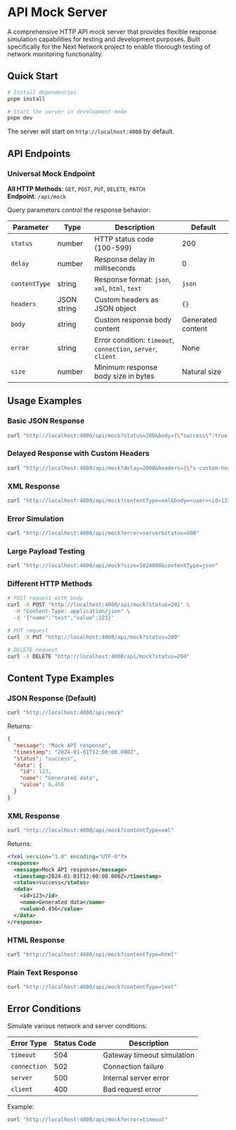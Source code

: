 # API Mock Server

A comprehensive HTTP API mock server that provides flexible response simulation capabilities for testing and development purposes. Built specifically for the Next Network project to enable thorough testing of network monitoring functionality.

## Quick Start

```bash
# Install dependencies
pnpm install

# Start the server in development mode
pnpm dev
```

The server will start on `http://localhost:4000` by default.

## API Endpoints

### Universal Mock Endpoint

**All HTTP Methods**: `GET`, `POST`, `PUT`, `DELETE`, `PATCH`  
**Endpoint**: `/api/mock`

Query parameters control the response behavior:

| Parameter | Type | Description | Default |
|-----------|------|-------------|---------|
| `status` | number | HTTP status code (100-599) | 200 |
| `delay` | number | Response delay in milliseconds | 0 |
| `contentType` | string | Response format: `json`, `xml`, `html`, `text` | `json` |
| `headers` | JSON string | Custom headers as JSON object | `{}` |
| `body` | string | Custom response body content | Generated content |
| `error` | string | Error condition: `timeout`, `connection`, `server`, `client` | None |
| `size` | number | Minimum response body size in bytes | Natural size |

## Usage Examples

### Basic JSON Response

```bash
curl "http://localhost:4000/api/mock?status=200&body={\"success\":true,\"message\":\"Hello World\"}"
```

### Delayed Response with Custom Headers

```bash
curl "http://localhost:4000/api/mock?delay=2000&headers={\"x-custom-header\":\"test-value\"}&status=201"
```

### XML Response

```bash
curl "http://localhost:4000/api/mock?contentType=xml&body=<user><id>123</id><name>John</name></user>"
```

### Error Simulation

```bash
curl "http://localhost:4000/api/mock?error=server&status=500"
```

### Large Payload Testing

```bash
curl "http://localhost:4000/api/mock?size=1024000&contentType=json"
```

### Different HTTP Methods

```bash
# POST request with body
curl -X POST "http://localhost:4000/api/mock?status=201" \
  -H "Content-Type: application/json" \
  -d '{"name":"test","value":123}'

# PUT request
curl -X PUT "http://localhost:4000/api/mock?status=200"

# DELETE request
curl -X DELETE "http://localhost:4000/api/mock?status=204"
```

## Content Type Examples

### JSON Response (Default)

```bash
curl "http://localhost:4000/api/mock"
```

Returns:

```json
{
  "message": "Mock API response",
  "timestamp": "2024-01-01T12:00:00.000Z",
  "status": "success",
  "data": {
    "id": 123,
    "name": "Generated data",
    "value": 0.456
  }
}
```

### XML Response

```bash
curl "http://localhost:4000/api/mock?contentType=xml"
```

Returns:

```xml
<?xml version="1.0" encoding="UTF-8"?>
<response>
  <message>Mock API response</message>
  <timestamp>2024-01-01T12:00:00.000Z</timestamp>
  <status>success</status>
  <data>
    <id>123</id>
    <name>Generated data</name>
    <value>0.456</value>
  </data>
</response>
```

### HTML Response

```bash
curl "http://localhost:4000/api/mock?contentType=html"
```

### Plain Text Response

```bash
curl "http://localhost:4000/api/mock?contentType=text"
```

## Error Conditions

Simulate various network and server conditions:

| Error Type | Status Code | Description |
|------------|-------------|-------------|
| `timeout` | 504 | Gateway timeout simulation |
| `connection` | 502 | Connection failure |
| `server` | 500 | Internal server error |
| `client` | 400 | Bad request error |

Example:

```bash
curl "http://localhost:4000/api/mock?error=timeout"
```
